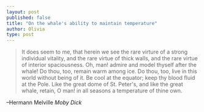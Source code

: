 ```yaml
---
layout: post
published: false
title: "On the whale's ability to maintain temperature"
author: Olivia
type: post
---
```


> It does seem to me, that herein we see the rare virture of a strong individual vitality, and the rare virtue of thick walls, and the rare virtue of interior spaciousness. Oh, man! admire and model thyself after the whale! Do thou, too, remain warm among ice. Do thou, too, live in this world without being of it. Be cool at the equator; keep thy blood fluid at the Pole. Like the great dome of St. Peter's, and like the great whale, retain, O man! in all seasons a temperature of thine own. 

–Hermann Melville _Moby Dick_